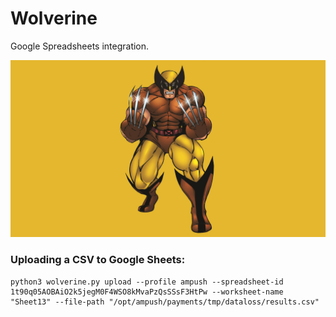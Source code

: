 # Wolverine
Google Spreadsheets integration.

![alt text](/wallpaper.jpg)

### Uploading a CSV to Google Sheets:
```
python3 wolverine.py upload --profile ampush --spreadsheet-id 1t90q05AOBAiO2k5jegM0F4WSO8kMvaPzQsSSsF3HtPw --worksheet-name "Sheet13" --file-path "/opt/ampush/payments/tmp/dataloss/results.csv"
```
